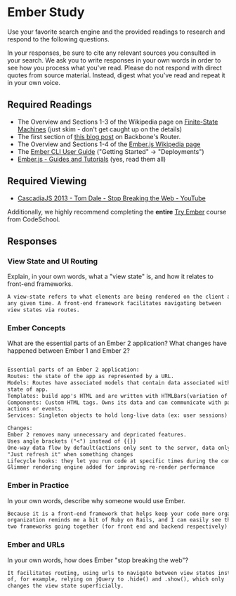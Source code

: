 # Ember Study

Use your favorite search engine and the provided readings to research and
respond to the following questions.

In your responses, be sure to cite any relevant sources you consulted in your
search. We ask you to write responses in your own words in order to see how you
process what you've read. Please do not respond with direct quotes from source
material. Instead, digest what you've read and repeat it in your own voice.

## Required Readings

-   The Overview and Sections 1-3 of the Wikipedia page on [Finite-State Machines](https://en.wikipedia.org/wiki/Finite-state_machine)
    (just skim - don't get caught up on the details)
-   The first section of [this blog post](http://pragmatic-backbone.com/routing-and-controllers) on
    Backbone's Router.
-   The Overview and Sections 1-4 of the [Ember.js Wikipedia page](https://en.wikipedia.org/wiki/Ember.js)
-   The [Ember CLI User Guide](http://ember-cli.com/user-guide/)
    ("Getting Started" -> "Deployments")
-   [Ember.js - Guides and Tutorials](https://guides.emberjs.com/v2.4.0/) (yes,
    read them all)

## Required Viewing

-   [CascadiaJS 2013 - Tom Dale - Stop Breaking the Web - YouTube](https://www.youtube.com/watch?v=BQ6at0addi4)

Additionally, we highly recommend completing the **entire** [Try
Ember](https://www.codeschool.com/courses/try-ember) course from CodeSchool.

## Responses

### View State and UI Routing

Explain, in your own words, what a "view state" is, and how it relates to
 front-end frameworks.

```md
A view-state refers to what elements are being rendered on the client at
any given time. A front-end framework facilitates navigating between
view states via routes.
```

### Ember Concepts

What are the essential parts of an Ember 2 application?
What changes have happened between Ember 1 and Ember 2?

```md

Essential parts of an Ember 2 application:
Routes: the state of the app as represented by a URL.
Models: Routes have associated models that contain data associated with current
state of app.
Templates: build app's HTML and are written with HTMLBars(variation of Handlebars)
Components: Custom HTML tags. Owns its data and can communicate with parent components via
actions or events.
Services: Singleton objects to hold long-live data (ex: user sessions)

Changes:
Ember 2 removes many unnecessary and depricated features.
Uses angle brackets ("<") instead of {{}}
One-way data flow by default(actions only sent to the server, data only sent to client)
"Just refresh it" when something changes
Lifecycle hooks: they let you run code at specific times during the component's "life"
Glimmer rendering engine added for improving re-render performance

```

### Ember in Practice

In your own words, describe why someone would use Ember.

```md
Because it is a front-end framework that helps keep your code more organized. Its
organization reminds me a bit of Ruby on Rails, and I can easily see these
two frameworks going together (for front end and backend respectively) very well in a project.
```

### Ember and URLs

In your own words, how does Ember "stop breaking the web"?

```md
It facilitates routing, using urls to navigate between view states instead
of, for example, relying on jQuery to .hide() and .show(), which only
changes the view state superficially.
```
